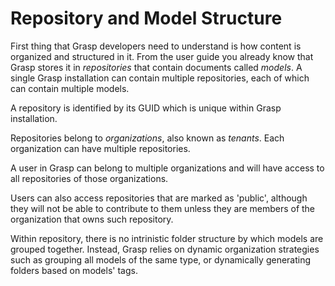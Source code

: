 # Repository and Model Structure

First thing that Grasp developers need to understand is how content is organized and structured in it. From the user guide you already know that Grasp stores it in *repositories* that contain documents called *models*. A single Grasp installation can contain multiple repositories, each of which can contain multiple models.

A repository is identified by its GUID which is unique within Grasp installation.

Repositories belong to *organizations*, also known as *tenants*. Each organization can have multiple repositories.

A user in Grasp can belong to multiple organizations and will have access to all repositories of those organizations.

Users can also access repositories that are marked as 'public', although they will not be able to contribute to them unless they are members of the organization that owns such repository.

Within repository, there is no intrinistic folder structure by which models are grouped together. Instead, Grasp relies on dynamic organization strategies such as grouping all models of the same type, or dynamically generating folders based on models' tags.

